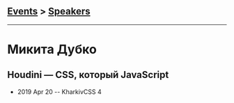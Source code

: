 ## [Events](../README.md) > [Speakers](../speakers.md)
---

# Микита Дубко

## Houdini — CSS, который JavaScript
- 2019 Apr 20 -- KharkivCSS 4    
